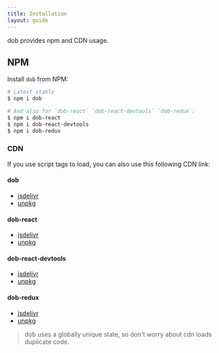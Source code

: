 ```yaml
---
title: Installation
layout: guide
---
```


dob provides npm and CDN usage.

## NPM

Install `dob` from NPM:

``` bash
# Latest stable
$ npm i dob

# And also for `dob-react` `dob-react-devtools` `dob-redux`:
$ npm i dob-react
$ npm i dob-react-devtools
$ npm i dob-redux
```

### CDN

If you use script tags to load, you can also use this following CDN link:

#### dob

- [jsdelivr](https://cdn.jsdelivr.net/npm/dob/built/bundle.js)
- [unpkg](https://unpkg.com/dob/built/bundle.js)

#### dob-react

- [jsdelivr](https://cdn.jsdelivr.net/npm/dob-react/built/bundle.js)
- [unpkg](https://unpkg.com/dob-react/built/bundle.js)

#### dob-react-devtools

- [jsdelivr](https://cdn.jsdelivr.net/npm/dob-react-devtools/built/bundle.js)
- [unpkg](https://unpkg.com/dob-react-devtools/built/bundle.js)

#### dob-redux

- [jsdelivr](https://cdn.jsdelivr.net/npm/dob-redux/built/bundle.js)
- [unpkg](https://unpkg.com/dob-redux/built/bundle.js)

> dob uses a globally unique state, so don't worry about cdn loads duplicate code.
